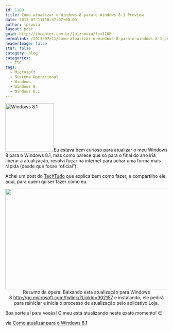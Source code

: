 ```yaml
---
id: 1188
title: Como atualizar o Windows 8 para o Windows 8.1 Preview
date: 2013-07-11T18:37:07+00:00
author: lpsouza
layout: post
guid: http://ihcenter.com.br/luizsouza/?p=1188
permalink: /2013/07/11/como-atualizar-o-windows-8-para-o-windows-8-1-preview/
headerImage: false
star: false
category: blog
categories:
  - TIC
tags:
  - Microsoft
  - Sistema Operacional
  - Windows
  - Windows 8
  - Windows 8.1
---
```

[<img class="alignleft size-thumbnail wp-image-1189" alt="Windows 8.1" src="http://ihcenter.com.br/luizsouza/files/2013/07/windows-8_1-150x150.jpg" width="150" height="150" />](http://ihcenter.com.br/luizsouza/files/2013/07/windows-8_1.jpg)Eu estava bem curioso para atualizar o meu Windows 8 para o Windows 8.1, mas como parece que só para o final do ano iria liberar a atualização, resolvi fuçar na internet para achar uma forma mais rápida (desde que fosse &#8220;oficial&#8221;).

Achei um post do <a href="http://www.techtudo.com.br/" target="_blank">TechTudo</a> que explica bem como fazer, e compartilho ele aqui, para quem quiser fazer como eu.<!--more-->

<p style="text-align: center;">
  <img class="aligncenter" alt="" src="http://s.glbimg.com/po/tt/f/original/2013/06/27/captura-de-tela-2013-06-26-as-181110_.png" width="620" height="313" />Resumo da ópera: Baixando esta atualização para Windows 8 <a href="http://go.microsoft.com/fwlink/?LinkId=302157">http://go.microsoft.com/fwlink/?LinkId=302157</a> e instalando, ele pedirá para reiniciar e inicia o processo de atualização pelo aplicativo Loja.
</p>

Boa sorte aí para vocês! O meu está atualizando neste exato momento! 😉

via <a href="http://www.techtudo.com.br/dicas-e-tutoriais/noticia/2013/06/como-atualizar-para-o-windows-81.html" target="_blank">Como atualizar para o Windows 8.1</a>
